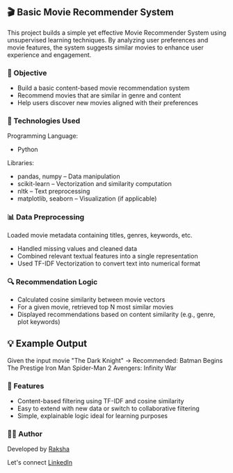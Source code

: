 ## 🎬 Basic Movie Recommender System
This project builds a simple yet effective Movie Recommender System using unsupervised learning techniques. By analyzing user preferences and movie features, the system suggests similar movies to enhance user experience and engagement.

### 🎯 Objective
- Build a basic content-based movie recommendation system
- Recommend movies that are similar in genre and content
- Help users discover new movies aligned with their preferences

### 🧰 Technologies Used
Programming Language:

- Python

Libraries:

- pandas, numpy – Data manipulation
- scikit-learn – Vectorization and similarity computation
- nltk – Text preprocessing
- matplotlib, seaborn – Visualization (if applicable)

### 📊 Data Preprocessing
Loaded movie metadata containing titles, genres, keywords, etc.

- Handled missing values and cleaned data
- Combined relevant textual features into a single representation
- Used TF-IDF Vectorization to convert text into numerical format

### 🔍 Recommendation Logic
- Calculated cosine similarity between movie vectors
- For a given movie, retrieved top N most similar movies
- Displayed recommendations based on content similarity (e.g., genre, plot keywords)

## 💡 Example Output 

Given the input movie "The Dark Knight" → Recommended:
Batman Begins
The Prestige
Iron Man
Spider-Man 2
Avengers: Infinity War

### 📌 Features
- Content-based filtering using TF-IDF and cosine similarity
- Easy to extend with new data or switch to collaborative filtering
- Simple, explainable logic ideal for learning purposes

### 👩‍💻 Author
Developed by [Raksha](https://github.com/Rakshaa-17)

Let's connect [LinkedIn](https://www.linkedin.com/in/rakshamalela/)
